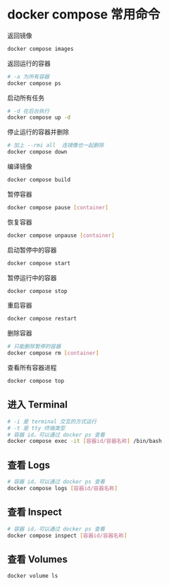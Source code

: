 # docker compose 常用命令

返回镜像
```bash
docker compose images
```

返回运行的容器
```bash
# -a 为所有容器
docker compose ps
```

启动所有任务
```bash
# -d 在后台执行
docker compose up -d
```

停止运行的容器并删除
```bash
# 加上 --rmi all  连镜像也一起删除
docker compose down
```

编译镜像
```bash
docker compose build
```

暂停容器
```bash
docker compose pause [container]
```

恢复容器
```bash
docker compose unpause [container]
```

启动暂停中的容器
```bash
docker compose start
```

暂停运行中的容器
```bash
docker compose stop
```

重启容器
```bash
docker compose restart
```

删除容器
```bash
# 只能删除暂停的容器
docker compose rm [container]
```

查看所有容器进程
```bash
docker compose top
```

## 进入 Terminal
```bash
# -i 是 terminal 交互的方式运行
# -t 是 tty 终端类型
# 容器 id，可以通过 docker ps 查看
docker compose exec -it [容器id/容器名称] /bin/bash
```

## 查看 Logs
```bash
# 容器 id，可以通过 docker ps 查看
docker compose logs [容器id/容器名称]
```

## 查看 Inspect
```bash
# 容器 id，可以通过 docker ps 查看
docker compose inspect [容器id/容器名称]
```

## 查看 Volumes
```bash
docker volume ls
```
